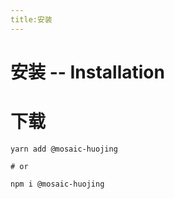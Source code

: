```yaml
---
title:安装
---
```

# 安装 -- Installation
# 下载
```
yarn add @mosaic-huojing

# or

npm i @mosaic-huojing
```

 